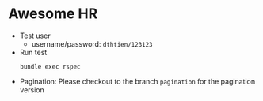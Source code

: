 # Awesome HR

- Test user
  - username/password: `dthtien/123123`
- Run test
  ```
  bundle exec rspec
  ```
- Pagination: Please checkout to the branch `pagination` for the pagination version